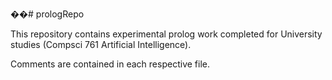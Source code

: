 ��#   p r o l o g R e p o  

This repository contains experimental prolog work completed for University studies (Compsci 761 Artificial Intelligence).

Comments are contained in each respective file.

